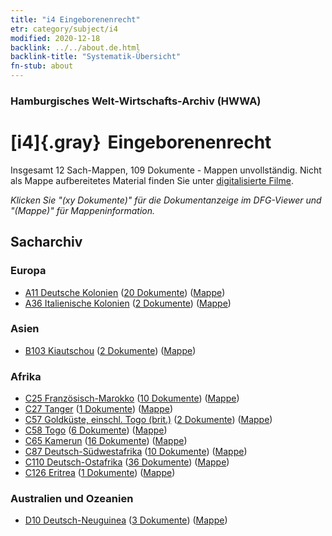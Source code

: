 ```yaml
---
title: "i4 Eingeborenenrecht"
etr: category/subject/i4
modified: 2020-12-18
backlink: ../../about.de.html
backlink-title: "Systematik-Übersicht"
fn-stub: about
---
```


### Hamburgisches Welt-Wirtschafts-Archiv (HWWA)
# [i4]{.gray}&#8201; Eingeborenenrecht&#160; 




Insgesamt 12 Sach-Mappen, 109 Dokumente - Mappen unvollständig.
Nicht als Mappe aufbereitetes Material finden Sie unter [digitalisierte Filme](/film/h1_sh).

_Klicken Sie "(xy Dokumente)" für die Dokumentanzeige im DFG-Viewer und "(Mappe)" für Mappeninformation._

## Sacharchiv




### Europa

- [A11 Deutsche Kolonien](../../../geo/about.de.html#A11) (<a href="https://dfg-viewer.de/show/?tx_dlf[id]=https://pm20.zbw.eu/mets/sh/1409xx/140960/1447xx/144709/public.mets.de.xml" target="_blank">20 Dokumente</a>) ([Mappe](http://purl.org/pressemappe20/folder/sh/140960,144709))
- [A36 Italienische Kolonien](../../../geo/about.de.html#A36) (<a href="https://dfg-viewer.de/show/?tx_dlf[id]=https://pm20.zbw.eu/mets/sh/1410xx/141012/1447xx/144709/public.mets.de.xml" target="_blank">2 Dokumente</a>) ([Mappe](http://purl.org/pressemappe20/folder/sh/141012,144709))

### Asien

- [B103 Kiautschou](../../../geo/about.de.html#B103) (<a href="https://dfg-viewer.de/show/?tx_dlf[id]=https://pm20.zbw.eu/mets/sh/1261xx/126163/1447xx/144709/public.mets.de.xml" target="_blank">2 Dokumente</a>) ([Mappe](http://purl.org/pressemappe20/folder/sh/126163,144709))

### Afrika

- [C25 Französisch-Marokko](../../../geo/about.de.html#C25) (<a href="https://dfg-viewer.de/show/?tx_dlf[id]=https://pm20.zbw.eu/mets/sh/1413xx/141358/1447xx/144709/public.mets.de.xml" target="_blank">10 Dokumente</a>) ([Mappe](http://purl.org/pressemappe20/folder/sh/141358,144709))
- [C27 Tanger](../../../geo/about.de.html#C27) (<a href="https://dfg-viewer.de/show/?tx_dlf[id]=https://pm20.zbw.eu/mets/sh/1413xx/141360/1447xx/144709/public.mets.de.xml" target="_blank">1 Dokumente</a>) ([Mappe](http://purl.org/pressemappe20/folder/sh/141360,144709))
- [C57 Goldküste, einschl. Togo (brit.)](../../../geo/about.de.html#C57) (<a href="https://dfg-viewer.de/show/?tx_dlf[id]=https://pm20.zbw.eu/mets/sh/1414xx/141406/1447xx/144709/public.mets.de.xml" target="_blank">2 Dokumente</a>) ([Mappe](http://purl.org/pressemappe20/folder/sh/141406,144709))
- [C58 Togo](../../../geo/about.de.html#C58) (<a href="https://dfg-viewer.de/show/?tx_dlf[id]=https://pm20.zbw.eu/mets/sh/1414xx/141408/1447xx/144709/public.mets.de.xml" target="_blank">6 Dokumente</a>) ([Mappe](http://purl.org/pressemappe20/folder/sh/141408,144709))
- [C65 Kamerun](../../../geo/about.de.html#C65) (<a href="https://dfg-viewer.de/show/?tx_dlf[id]=https://pm20.zbw.eu/mets/sh/1414xx/141410/1447xx/144709/public.mets.de.xml" target="_blank">16 Dokumente</a>) ([Mappe](http://purl.org/pressemappe20/folder/sh/141410,144709))
- [C87 Deutsch-Südwestafrika](../../../geo/about.de.html#C87) (<a href="https://dfg-viewer.de/show/?tx_dlf[id]=https://pm20.zbw.eu/mets/sh/1414xx/141450/1447xx/144709/public.mets.de.xml" target="_blank">10 Dokumente</a>) ([Mappe](http://purl.org/pressemappe20/folder/sh/141450,144709))
- [C110 Deutsch-Ostafrika](../../../geo/about.de.html#C110) (<a href="https://dfg-viewer.de/show/?tx_dlf[id]=https://pm20.zbw.eu/mets/sh/1414xx/141471/1447xx/144709/public.mets.de.xml" target="_blank">36 Dokumente</a>) ([Mappe](http://purl.org/pressemappe20/folder/sh/141471,144709))
- [C126 Eritrea](../../../geo/about.de.html#C126) (<a href="https://dfg-viewer.de/show/?tx_dlf[id]=https://pm20.zbw.eu/mets/sh/1414xx/141483/1447xx/144709/public.mets.de.xml" target="_blank">1 Dokumente</a>) ([Mappe](http://purl.org/pressemappe20/folder/sh/141483,144709))

### Australien und Ozeanien

- [D10 Deutsch-Neuguinea](../../../geo/about.de.html#D10) (<a href="https://dfg-viewer.de/show/?tx_dlf[id]=https://pm20.zbw.eu/mets/sh/1416xx/141601/1447xx/144709/public.mets.de.xml" target="_blank">3 Dokumente</a>) ([Mappe](http://purl.org/pressemappe20/folder/sh/141601,144709))


